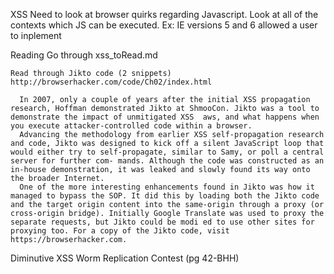 XSS
  Need to look at browser quirks regarding Javascript.  Look at all of the contexts which JS can be executed.
  Ex: IE versions 5 and 6 allowed a user to inplement
    <div style="background:url('javascript:alert(1)')">



  Reading
    Go through xss_toRead.md

    Read through Jikto code (2 snippets) http://browserhacker.com/code/Ch02/index.html

      In 2007, only a couple of years after the initial XSS propagation research, Hoffman demonstrated Jikto at ShmooCon. Jikto was a tool to demonstrate the impact of unmitigated XSS  aws, and what happens when you execute attacker-controlled code within a browser.
      Advancing the methodology from earlier XSS self-propagation research and code, Jikto was designed to kick off a silent JavaScript loop that would either try to self-propagate, similar to Samy, or poll a central server for further com- mands. Although the code was constructed as an in-house demonstration, it was leaked and slowly found its way onto the broader Internet.
      One of the more interesting enhancements found in Jikto was how it managed to bypass the SOP. It did this by loading both the Jikto code and the target origin content into the same-origin through a proxy (or cross-origin bridge). Initially Google Translate was used to proxy the separate requests, but Jikto could be modi ed to use other sites for proxying too. For a copy of the Jikto code, visit https://browserhacker.com.

Diminutive XSS Worm Replication Contest (pg 42-BHH)






